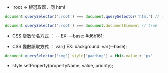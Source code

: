 * :root => 根選取器，同 html 
```Javascript
document.querySelector(':root') === document.querySelector('html') // true

document.querySelector(':root') === document.documentElement // true
```


* CSS 變數命名方式 ： -- EX: --base: #d6b161;

* CSS 變數讀取方式 ： var() EX: background: var(--base);

```Javascript 
document.querySelector('img').style['padding'] = this.value + 'px'
```

* style.setProperty(propertyName, value, priority);